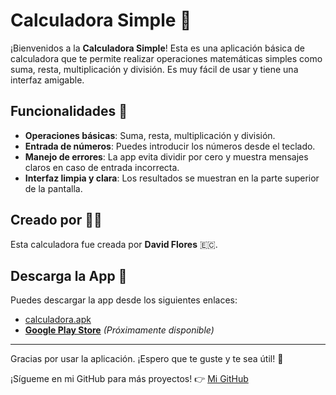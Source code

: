 # Calculadora Simple 🧮

¡Bienvenidos a la **Calculadora Simple**! Esta es una aplicación básica de calculadora que te permite realizar operaciones matemáticas simples como suma, resta, multiplicación y división. Es muy fácil de usar y tiene una interfaz amigable.

## Funcionalidades 🌟

- **Operaciones básicas**: Suma, resta, multiplicación y división.
- **Entrada de números**: Puedes introducir los números desde el teclado.
- **Manejo de errores**: La app evita dividir por cero y muestra mensajes claros en caso de entrada incorrecta.
- **Interfaz limpia y clara**: Los resultados se muestran en la parte superior de la pantalla.

## Creado por 👨‍💻
Esta calculadora fue creada por **David Flores** 🇪🇨.

## Descarga la App 📲

Puedes descargar la app desde los siguientes enlaces:

- [calculadora.apk](https://github.com/davikho/calculadora/raw/refs/heads/main/calculadora.apk)
- **[Google Play Store](#)** *(Próximamente disponible)*

---

Gracias por usar la aplicación. ¡Espero que te guste y te sea útil! 🙌

¡Sígueme en mi GitHub para más proyectos! 👉 [Mi GitHub](https://github.com/davikho)
